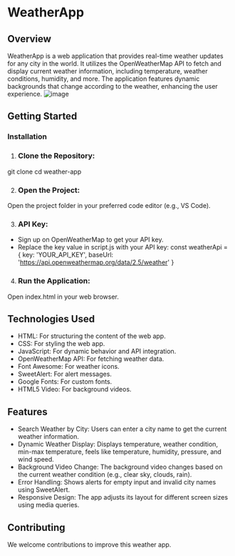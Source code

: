 # WeatherApp
## Overview
WeatherApp is a web application that provides real-time weather updates for any city in the world. It utilizes the OpenWeatherMap API to fetch and display current weather information, including temperature, weather conditions, humidity, and more. The application features dynamic backgrounds that change according to the weather, enhancing the user experience.
![image](https://github.com/user-attachments/assets/769c8539-ce52-4149-ade6-80c0b6a756f5)
## Getting Started
### Installation
1. ### Clone the Repository:
git clone <your-repository-url>
cd weather-app

2. ### Open the Project:
Open the project folder in your preferred code editor (e.g., VS Code).

3. ### API Key:
- Sign up on OpenWeatherMap to get your API key.
- Replace the key value in script.js with your API key:
  const weatherApi = {
    key: 'YOUR_API_KEY',
    baseUrl: 'https://api.openweathermap.org/data/2.5/weather'
}

4. ### Run the Application:
Open index.html in your web browser.


## Technologies Used
- HTML: For structuring the content of the web app.
- CSS: For styling the web app.
- JavaScript: For dynamic behavior and API integration.
- OpenWeatherMap API: For fetching weather data.
- Font Awesome: For weather icons.
- SweetAlert: For alert messages.
- Google Fonts: For custom fonts.
- HTML5 Video: For background videos.

## Features
- Search Weather by City: Users can enter a city name to get the current weather information.
- Dynamic Weather Display: Displays temperature, weather condition, min-max temperature, feels like temperature, humidity, pressure, and wind speed.
- Background Video Change: The background video changes based on the current weather condition (e.g., clear sky, clouds, rain).
- Error Handling: Shows alerts for empty input and invalid city names using SweetAlert.
- Responsive Design: The app adjusts its layout for different screen sizes using media queries.

## Contributing
We welcome contributions to improve this weather app. 
